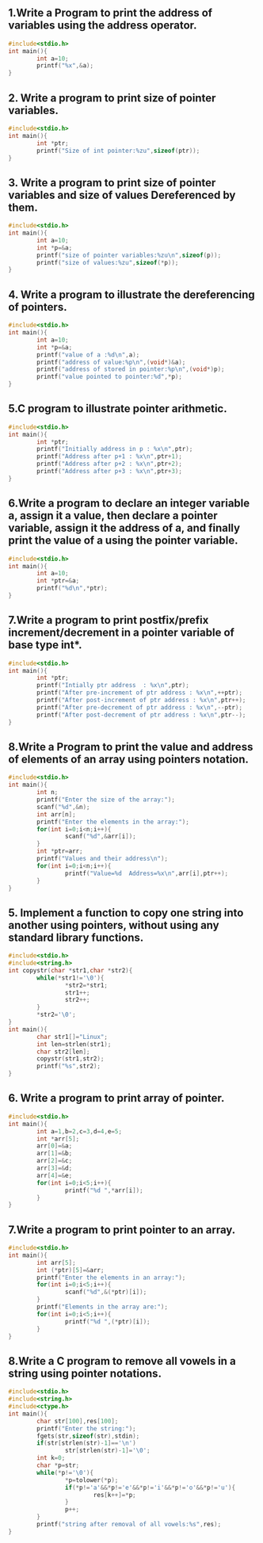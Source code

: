## 1.Write a Program to print the address of variables using the address operator.
```c
#include<stdio.h>
int main(){
        int a=10;
        printf("%x",&a);
}
```
## 2. Write a program to print size of pointer variables.
```c
#include<stdio.h>
int main(){
        int *ptr;
        printf("Size of int pointer:%zu",sizeof(ptr));
}
```
## 3. Write a program to print size of pointer variables and size of values Dereferenced by them.
```c
#include<stdio.h>
int main(){
        int a=10;
        int *p=&a;
        printf("size of pointer variables:%zu\n",sizeof(p));
        printf("size of values:%zu",sizeof(*p));
}
```
## 4. Write a program to illustrate the dereferencing of pointers.
```c
#include<stdio.h>
int main(){
        int a=10;
        int *p=&a;
        printf("value of a :%d\n",a);
        printf("address of value:%p\n",(void*)&a);
        printf("address of stored in pointer:%p\n",(void*)p);
        printf("value pointed to pointer:%d",*p);
}
```
## 5.C program to illustrate pointer arithmetic.
```c
#include<stdio.h>
int main(){
        int *ptr;
        printf("Initially address in p : %x\n",ptr);
        printf("Address after p+1 : %x\n",ptr+1);
        printf("Address after p+2 : %x\n",ptr+2);
        printf("Address after p+3 : %x\n",ptr+3);
}
```
## 6.Write a program to declare an integer variable a, assign it a value, then declare a pointer variable, assign it the address of a, and finally print the value of a using the pointer variable.
```c
#include<stdio.h>
int main(){
        int a=10;
        int *ptr=&a;
        printf("%d\n",*ptr);
}
```
## 7.Write a program to print postfix/prefix increment/decrement in a pointer variable of base type int*.
```c
#include<stdio.h>
int main(){
        int *ptr;
        printf("Intially ptr address  : %x\n",ptr);
        printf("After pre-increment of ptr address : %x\n",++ptr);
        printf("After post-increment of ptr address : %x\n",ptr++);
        printf("After pre-decrement of ptr address : %x\n",--ptr);
        printf("After post-decrement of ptr address : %x\n",ptr--);
}
```
## 8.Write a Program to print the value and address of elements of an array using pointers notation.
```c
#include<stdio.h>
int main(){
        int n;
        printf("Enter the size of the array:");
        scanf("%d",&n);
        int arr[n];
        printf("Enter the elements in the array:");
        for(int i=0;i<n;i++){
                scanf("%d",&arr[i]);
        }
        int *ptr=arr;
        printf("Values and their address\n");
        for(int i=0;i<n;i++){
                printf("Value=%d  Address=%x\n",arr[i],ptr++);
        }
}
```
## 5. Implement a function to copy one string into another using pointers, without using any standard library functions.
```c
#include<stdio.h>
#include<string.h>
int copystr(char *str1,char *str2){
        while(*str1!='\0'){
                *str2=*str1;
                str1++;
                str2++;
        }
        *str2='\0';
}
int main(){
        char str1[]="Linux";
        int len=strlen(str1);
        char str2[len];
        copystr(str1,str2);
        printf("%s",str2);
}
```
## 6. Write a program to print array of pointer.
```c
#include<stdio.h>
int main(){
        int a=1,b=2,c=3,d=4,e=5;
        int *arr[5];
        arr[0]=&a;
        arr[1]=&b;
        arr[2]=&c;
        arr[3]=&d;
        arr[4]=&e;
        for(int i=0;i<5;i++){
                printf("%d ",*arr[i]);
        }
}
```
## 7.Write a program to print pointer to an array.
```c
#include<stdio.h>
int main(){
        int arr[5];
        int (*ptr)[5]=&arr;
        printf("Enter the elements in an array:");
        for(int i=0;i<5;i++){
                scanf("%d",&(*ptr)[i]);
        }
        printf("Elements in the array are:");
        for(int i=0;i<5;i++){
                printf("%d ",(*ptr)[i]);
        }
}
```
## 8.Write a C program to remove all vowels in a string using pointer notations.
```c
#include<stdio.h>
#include<string.h>
#include<ctype.h>
int main(){
        char str[100],res[100];
        printf("Enter the string:");
        fgets(str,sizeof(str),stdin);
        if(str[strlen(str)-1]=='\n')
                str[strlen(str)-1]='\0';
        int k=0;
        char *p=str;
        while(*p!='\0'){
                *p=tolower(*p);
                if(*p!='a'&&*p!='e'&&*p!='i'&&*p!='o'&&*p!='u'){
                        res[k++]=*p;
                }
                p++;
        }
        printf("string after removal of all vowels:%s",res);
}
```

